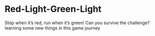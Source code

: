 # Red-Light-Green-Light
Stop when it’s red, run when it’s green! Can you survive the challenge? learning some new things in this game journey
